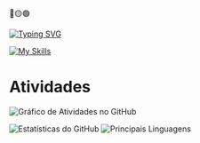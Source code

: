 🔴🟡🟢

[![Typing SVG](https://readme-typing-svg.herokuapp.com?font=Danfo&size=35&duration=300&pause=300&color=F7003C&vCenter=true&multiline=true&repeat=false&width=200&height=100&lines=IGOR+MURAI;UI+DESIGNER)](https://git.io/typing-svg) 

[![My Skills](https://skillicons.dev/icons?i=figma,illustrator)](https://skillicons.dev)

#  Atividades
![Gráfico de Atividades no GitHub](https://github-readme-activity-graph.vercel.app/graph?username=igormurai&bg_color=0d1117&color=BBC8C6&line=858585&point=F70056&area=true&hide_border=true&locale=pt-br)

![Estatísticas do GitHub](https://github-readme-stats.vercel.app/api?username=igormurai&show_icons=true&theme=github_dark&icon_color=F70056&title_color=F70056&hide_border=true&border_color=F70056&locale=pt-br&border_radius=30.0&title=grafico)             ![Principais Linguagens](https://github-readme-stats.vercel.app/api/top-langs/?username=igormurai&layout=compact&theme=github_dark&title_color=F70056&border_radius=30.0&hide_border=true&locale=pt-br)
